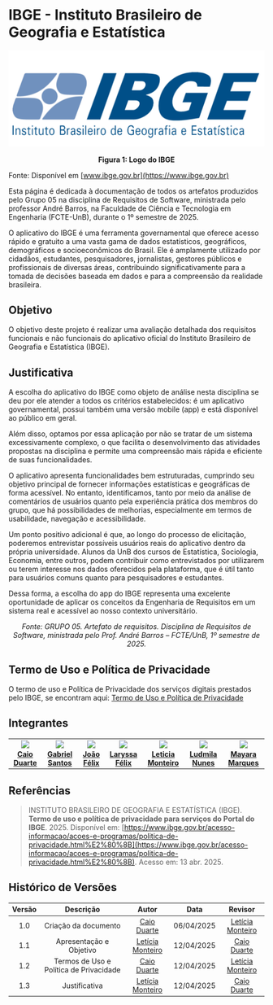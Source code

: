 # IBGE - Instituto Brasileiro de Geografia e Estatística


![Logo IBGE](./assets/images/IBGE.png)

<div style="text-align:center;"><b>Figura 1: Logo do IBGE</b></div>

Fonte: Disponível em [www.ibge.gov.br](https://www.ibge.gov.br)

Esta página é dedicada à documentação de todos os artefatos produzidos pelo Grupo 05 na disciplina de Requisitos de Software, ministrada pelo professor André Barros, na Faculdade de Ciência e Tecnologia em Engenharia (FCTE-UnB), durante o 1º semestre de 2025.

O aplicativo do IBGE é uma ferramenta governamental que oferece acesso rápido e gratuito a uma vasta gama de dados estatísticos, geográficos, demográficos e socioeconômicos do Brasil. Ele é amplamente utilizado por cidadãos, estudantes, pesquisadores, jornalistas, gestores públicos e profissionais de diversas áreas, contribuindo significativamente para a tomada de decisões baseada em dados e para a compreensão da realidade brasileira.

## Objetivo 

O objetivo deste projeto é realizar uma avaliação detalhada dos requisitos funcionais e não funcionais do aplicativo oficial do Instituto Brasileiro de Geografia e Estatística (IBGE).

## Justificativa

A escolha do aplicativo do IBGE como objeto de análise nesta disciplina se deu por ele atender a todos os critérios estabelecidos: é um aplicativo governamental, possui também uma versão mobile (app) e está disponível ao público em geral.

Além disso, optamos por essa aplicação por não se tratar de um sistema excessivamente complexo, o que facilita o desenvolvimento das atividades propostas na disciplina e permite uma compreensão mais rápida e eficiente de suas funcionalidades.

O aplicativo apresenta funcionalidades bem estruturadas, cumprindo seu objetivo principal de fornecer informações estatísticas e geográficas de forma acessível. No entanto, identificamos, tanto por meio da análise de comentários de usuários quanto pela experiência prática dos membros do grupo, que há possibilidades de melhorias, especialmente em termos de usabilidade, navegação e acessibilidade.

Um ponto positivo adicional é que, ao longo do processo de elicitação, poderemos entrevistar possíveis usuários reais do aplicativo dentro da própria universidade. Alunos da UnB dos cursos de Estatística, Sociologia, Economia, entre outros, podem contribuir como entrevistados por utilizarem ou terem interesse nos dados oferecidos pela plataforma, que é útil tanto para usuários comuns quanto para pesquisadores e estudantes.

Dessa forma, a escolha do app do IBGE representa uma excelente oportunidade de aplicar os conceitos da Engenharia de Requisitos em um sistema real e acessível ao nosso contexto universitário.

<div style="text-align:center;"><i> Fonte: GRUPO 05. Artefato de requisitos. Disciplina de Requisitos de Software, ministrada pelo Prof. André Barros – FCTE/UnB, 1º semestre de 2025.</i></div>

## Termo de Uso e Política de Privacidade

O termo de uso e Política de Privacidade dos serviços digitais prestados pelo IBGE, se encontram aqui: [Termo de Uso e Política de Privacidade](https://www.ibge.gov.br/acesso-informacao/acoes-e-programas/politica-de-privacidade.html)

## Integrantes

<table align="center">
  <tr>
    <td align="center">
      <img src="https://avatars.githubusercontent.com/u/134105981?v=4" width=100><br>
      <b><a href="https://github.com/caioduart3">Caio Duarte</a></b><br>
    </td>
    <td align="center">
      <img src="https://avatars.githubusercontent.com/u/144184007?v=4" width=100><br>
      <b><a href="https://github.com/GabrielSPinto">Gabriel Santos</a></b><br>
    </td>
    <td align="center">
      <img src="https://avatars.githubusercontent.com/u/144493751?v=4" width=100><br>
      <b><a href="https://github.com/joaofmoreiraa">João Félix</a></b><br>
    </td>
    <td align="center">
      <img src="https://avatars.githubusercontent.com/u/143897458?v=4" width=100><br>
      <b><a href="https://github.com/felixlaryssa">Laryssa Félix</a></b><br>
    </td>
    <td align="center">
      <img src="https://avatars.githubusercontent.com/u/152661076?v=4" width=100><br>
      <b><a href="https://github.com/LeticiaMonteiroo">Leticia Monteiro</a></b><br>
    </td>
    <td align="center">
      <img src="https://avatars.githubusercontent.com/u/91512745?v=4" width=100><br>
      <b><a href="https://github.com/ludmilaaysha">Ludmila Nunes</a></b><br>
    </td>
    <td align="center">
      <img src="https://avatars.githubusercontent.com/u/144369305?v=4" width=100><br>
      <b><a href="https://github.com/maymarquee">Mayara Marques</a></b><br>
    </td>
  </tr>


</table>

## Referências
>INSTITUTO BRASILEIRO DE GEOGRAFIA E ESTATÍSTICA (IBGE). **Termo de uso e política de privacidade para serviços do Portal do IBGE**. 2025. Disponível em: [https://www.ibge.gov.br/acesso-informacao/acoes-e-programas/politica-de-privacidade.html%E2%80%8B](https://www.ibge.gov.br/acesso-informacao/acoes-e-programas/politica-de-privacidade.html%E2%80%8B). Acesso em: 13 abr. 2025.

## Histórico de Versões

| Versão |Descrição     |Autor                                       |Data    |Revisor|
|:-:     | :-:          | :-:                                        | :-:        |:-:|
|1.0     |Criação da documento|[Caio Duarte](https://github.com/caioduart3)| 06/04/2025 | [Letícia Monteiro](https://github.com/LeticiaMonteiroo)  |
|1.1     |Apresentação e Objetivo|[Letícia Monteiro](https://github.com/LeticiaMonteiroo)| 12/04/2025 | [Caio Duarte](https://github.com/caioduart3)| 12/04/2025 |
|1.2     |Termos de Uso e Política de Privacidade|[Caio Duarte](https://github.com/caioduart3)| 12/04/2025 | [Letícia Monteiro](https://github.com/LeticiaMonteiroo)  |
|1.3     |Justificativa|[Letícia Monteiro](https://github.com/LeticiaMonteiroo)| 12/04/2025 | [Caio Duarte](https://github.com/caioduart3)  |

